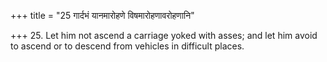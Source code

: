 +++
title = "25 गार्दभं यानमारोहणे विषमारोहणावरोहणानि"

+++
25. Let him not ascend a carriage yoked with asses; and let him avoid to ascend or to descend from vehicles in difficult places.
